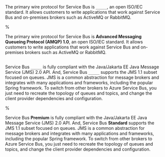 ##

The primary wire protocol for Service Bus is `_____`, an open ISO/IEC standard. It allows customers to write applications that work against Service Bus and on-premises brokers such as ActiveMQ or RabbitMQ.

%

The primary wire protocol for Service Bus is **Advanced Messaging Queueing Protocol (AMQP) 1.0**, an open ISO/IEC standard. It allows customers to write applications that work against Service Bus and on-premises brokers such as ActiveMQ or RabbitMQ.

##

Service Bus `_____` is fully compliant with the Java/Jakarta EE Java Message Service (JMS) 2.0 API. And, Service Bus `_____` supports the JMS 1.1 subset focused on queues. JMS is a common abstraction for message brokers and integrates with many applications and frameworks, including the popular Spring framework. To switch from other brokers to Azure Service Bus, you just need to recreate the topology of queues and topics, and change the client provider dependencies and configuration. 

%

Service Bus **Premium** is fully compliant with the Java/Jakarta EE Java Message Service (JMS) 2.0 API. And, Service Bus **Standard** supports the JMS 1.1 subset focused on queues. JMS is a common abstraction for message brokers and integrates with many applications and frameworks, including the popular Spring framework. To switch from other brokers to Azure Service Bus, you just need to recreate the topology of queues and topics, and change the client provider dependencies and configuration. 
